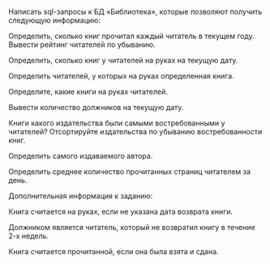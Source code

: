 Написать sql-запросы к БД «Библиотека», которые позволяют получить следующую информацию:

Определить, сколько книг прочитал каждый читатель в текущем году. Вывести рейтинг читателей по убыванию.

Определить, сколько книг у читателей на руках на текущую дату.

Определить читателей, у которых на руках определенная книга.

 Определите, какие книги на руках читателей.

Вывести количество должников на текущую дату. 

 Книги какого издательства были самыми востребованными у читателей? Отсортируйте издательства по убыванию востребованности книг.

Определить самого издаваемого автора.

Определить среднее количество прочитанных страниц читателем за день.

Дополнительная информация к заданию:

Книга считается на руках, если не указана дата возврата книги.

Должником является читатель, который не возвратил книгу в течение 2-х недель.

Книга считается прочитанной, если она была взята и сдана.
